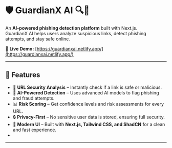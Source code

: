 # 🛡️ GuardianX AI 🔍🤖  
An **AI-powered phishing detection platform** built with Next.js.  
GuardianX AI helps users analyze suspicious links, detect phishing attempts, and stay safe online.  

🔗 **Live Demo:** [https://guardianxai.netlify.app/](https://guardianxai.netlify.app/)

---

## 🚀 Features
- 🔗 **URL Security Analysis** – Instantly check if a link is safe or malicious.  
- 🤖 **AI-Powered Detection** – Uses advanced AI models to flag phishing and fraud attempts.  
- 📊 **Risk Scoring** – Get confidence levels and risk assessments for every URL.  
- 🔒 **Privacy-First** – No sensitive user data is stored, ensuring full security.  
- 🎨 **Modern UI** – Built with **Next.js, Tailwind CSS, and ShadCN** for a clean and fast experience.
- 
---

